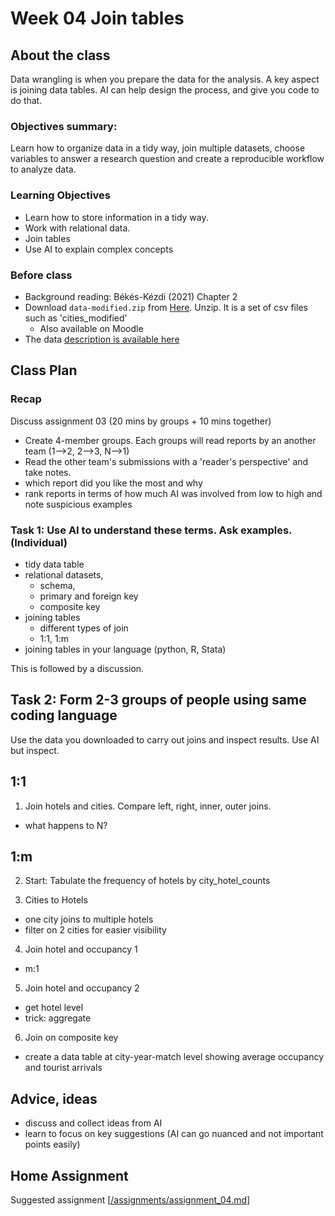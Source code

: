 # Week 04 Join tables

## About the class
Data wrangling is when you prepare the data for the analysis. A key aspect is joining data tables. AI can help design the process, and give you code to do that. 

### Objectives summary: 
Learn how to organize data in a tidy way, join multiple datasets,  choose variables to answer a research question and create a reproducible workflow to analyze data.

### Learning Objectives

* Learn how to store information in a tidy way.
* Work with relational data.
* Join tables
* Use AI to explain complex concepts

### Before class 
* Background reading: Békés-Kézdi (2021) Chapter 2
* Download `data-modified.zip` from [Here](/data/austria-hotels).  Unzip. It is a set of csv files such as 'cities_modified'
  * Also available on Moodle
* The data [description is available here](/data/austria-hotels/hotel-data-readme.md)
 

## Class Plan

### Recap

Discuss assignment 03 (20 mins by groups + 10 mins together)
* Create 4-member groups. Each groups will read reports by an another team (1-->2, 2-->3, N-->1)
* Read the other team's submissions with a 'reader's perspective' and take notes. 
 * which report did you like the most and why
 * rank reports in terms of how much AI was involved from low to high and note suspicious examples 


### Task 1: Use AI to understand these terms. Ask examples. (Individual)

* tidy data table
* relational datasets,
  * schema,
  * primary and foreign key
  * composite key
* joining tables
  * different types of join
  * 1:1, 1:m
* joining tables in your language (python, R, Stata)

This is followed by a discussion.

## Task 2: Form 2-3 groups of people using same coding language

Use the data you downloaded to carry out joins and inspect results. Use AI but inspect. 

## 1:1

1. Join hotels and cities. Compare left, right, inner, outer joins. 
  *  what happens to N?

## 1:m

2. Start: Tabulate the frequency of hotels by city_hotel_counts

3. Cities to Hotels
  * one city joins to multiple hotels
  * filter on 2 cities for easier visibility

4. Join hotel and occupancy 1
  * m:1

5. Join hotel and occupancy  2
  * get hotel level
  * trick: aggregate 

6. Join on composite key

* create a data table at city-year-match level showing average occupancy and tourist arrivals

## Advice, ideas

* discuss and collect ideas from  AI
* learn to focus on key suggestions (AI can go nuanced and not important points easily)

## Home Assignment

Suggested assignment [[/assignments/assignment_04.md](/assignments/assignment_04.md)]
